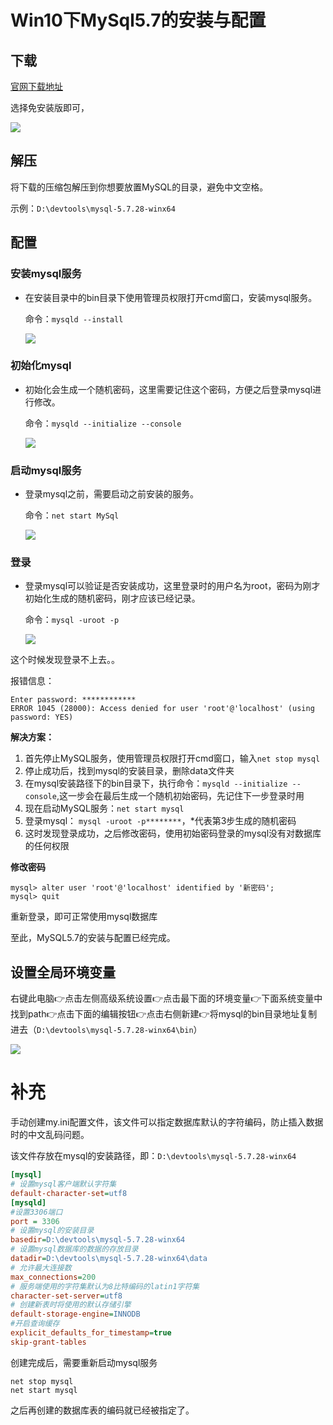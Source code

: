 # Win10下MySql5.7的安装与配置

## 下载

[官网下载地址](https://dev.mysql.com/downloads/mysql/)

选择免安装版即可，

![](https://zsy0216.github.io/image/notes/20191210102827.png)

## 解压

将下载的压缩包解压到你想要放置MySQL的目录，避免中文空格。

示例：`D:\devtools\mysql-5.7.28-winx64`

## 配置

### 安装mysql服务

- 在安装目录中的bin目录下使用管理员权限打开cmd窗口，安装mysql服务。

  命令：`mysqld --install`

  ![](https://zsy0216.github.io/image/notes/20191210105425.png)

### 初始化mysql

- 初始化会生成一个随机密码，这里需要记住这个密码，方便之后登录mysql进行修改。

  命令：`mysqld --initialize --console`

  ![](https://zsy0216.github.io/image/notes/20191210110058.png)

### 启动mysql服务

- 登录mysql之前，需要启动之前安装的服务。

  命令：`net start MySql`

  ![](https://zsy0216.github.io/image/notes/20191210110404.png)

### 登录

- 登录mysql可以验证是否安装成功，这里登录时的用户名为root，密码为刚才初始化生成的随机密码，刚才应该已经记录。

  命令：`mysql -uroot -p`

  ![](https://zsy0216.github.io/image/notes/20191210110835.png)

这个时候发现登录不上去。。

报错信息：

```shell
Enter password: ************
ERROR 1045 (28000): Access denied for user 'root'@'localhost' (using password: YES)
```

**解决方案：**

1. 首先停止MySQL服务，使用管理员权限打开cmd窗口，输入`net stop mysql`
2. 停止成功后，找到mysql的安装目录，删除data文件夹
3. 在mysql安装路径下的bin目录下，执行命令：`mysqld --initialize --console`,这一步会在最后生成一个随机初始密码，先记住下一步登录时用
4. 现在启动MySQL服务：`net start mysql`
5. 登录mysql： `mysql -uroot -p********`，*代表第3步生成的随机密码
6. 这时发现登录成功，之后修改密码，使用初始密码登录的mysql没有对数据库的任何权限

**修改密码**

```shell
mysql> alter user 'root'@'localhost' identified by '新密码';
mysql> quit
```

重新登录，即可正常使用mysql数据库

至此，MySQL5.7的安装与配置已经完成。

## 设置全局环境变量

右键此电脑👉点击左侧高级系统设置👉点击最下面的环境变量👉下面系统变量中找到path👉点击下面的编辑按钮👉点击右侧新建👉将mysql的bin目录地址复制进去（`D:\devtools\mysql-5.7.28-winx64\bin`）

![](https://zsy0216.github.io/image/notes/20191210114152.png)

# 补充

手动创建my.ini配置文件，该文件可以指定数据库默认的字符编码，防止插入数据时的中文乱码问题。

该文件存放在mysql的安装路径，即：`D:\devtools\mysql-5.7.28-winx64`

```ini
[mysql]  
# 设置mysql客户端默认字符集  
default-character-set=utf8  
[mysqld]  
#设置3306端口  
port = 3306  
# 设置mysql的安装目录  
basedir=D:\devtools\mysql-5.7.28-winx64
# 设置mysql数据库的数据的存放目录  
datadir=D:\devtools\mysql-5.7.28-winx64\data 
# 允许最大连接数  
max_connections=200  
# 服务端使用的字符集默认为8比特编码的latin1字符集  
character-set-server=utf8  
# 创建新表时将使用的默认存储引擎  
default-storage-engine=INNODB
#开启查询缓存
explicit_defaults_for_timestamp=true
skip-grant-tables
```

创建完成后，需要重新启动mysql服务

```shell
net stop mysql
net start mysql
```

之后再创建的数据库表的编码就已经被指定了。